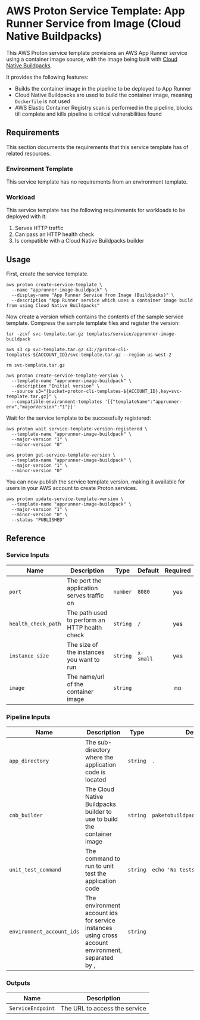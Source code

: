 # AWS Proton Service Template: App Runner Service from Image (Cloud Native Buildpacks)

This AWS Proton service template provisions an AWS App Runner service using a container image source, with the image being built with [Cloud Native Buildpacks](https://buildpacks.io).

It provides the following features:
* Builds the container image in the pipeline to be deployed to App Runner
* Cloud Native Buildpacks are used to build the container image, meaning `Dockerfile` is not used
* AWS Elastic Container Registry scan is performed in the pipeline, blocks till complete and kills pipeline is critical vulnerabilities found

## Requirements

This section documents the requirements that this service template has of related resources.

### Environment Template

This service template has no requirements from an environment template.

### Workload

This service template has the following requirements for workloads to be deployed with it:
1. Serves HTTP traffic
1. Can pass an HTTP health check
1. Is compatible with a Cloud Native Buildpacks builder

## Usage

First, create the service template.

```
aws proton create-service-template \
  --name "apprunner-image-buildpack" \
  --display-name "App Runner Service from Image (Buildpacks)" \
  --description "App Runner service which uses a container image build from using Cloud Native Buildpacks"
```

Now create a version which contains the contents of the sample service template. Compress the sample template files and register the version:

```
tar -zcvf svc-template.tar.gz templates/service/apprunner-image-buildpack

aws s3 cp svc-template.tar.gz s3://proton-cli-templates-${ACCOUNT_ID}/svc-template.tar.gz --region us-west-2

rm svc-template.tar.gz

aws proton create-service-template-version \
  --template-name "apprunner-image-buildpack" \
  --description "Initial version" \
  --source s3="{bucket=proton-cli-templates-${ACCOUNT_ID},key=svc-template.tar.gz}" \
  --compatible-environment-templates '[{"templateName":"apprunner-env","majorVersion":"1"}]'
```

Wait for the service template to be successfully registered:

```
aws proton wait service-template-version-registered \
  --template-name "apprunner-image-buildpack" \
  --major-version "1" \
  --minor-version "0"
  
aws proton get-service-template-version \
  --template-name "apprunner-image-buildpack" \
  --major-version "1" \
  --minor-version "0"
```

You can now publish the service template version, making it available for users in your AWS account to create Proton services.

```
aws proton update-service-template-version \
  --template-name "apprunner-image-buildpack" \
  --major-version "1" \
  --minor-version "0" \
  --status "PUBLISHED"
```

## Reference

### Service Inputs

| Name | Description | Type | Default | Required |
|------|-------------|------|---------|:-----:|
| `port` | The port the application serves traffic on | `number` | `8080` | yes |
| `health_check_path` | The path used to perform an HTTP health check | `string` | `/` | yes |
| `instance_size` | The size of the instances you want to run | `string` | `x-small` | yes |
| `image` | The name/url of the container image | `string` |  | no |

### Pipeline Inputs

| Name | Description | Type | Default | Required |
|------|-------------|------|---------|:-----:|
| `app_directory` | The sub-directory where the application code is located | `string` | `.` | yes |
| `cnb_builder` | The Cloud Native Buildpacks builder to use to build the container image | `string` | `paketobuildpacks/builder:full` | yes |
| `unit_test_command` | The command to run to unit test the application code | `string` | `echo 'No tests'` | yes |
| `environment_account_ids` | The environment account ids for service instances using cross account environment, separated by , | `string` |  | yes |

### Outputs

| Name | Description |
|------|-------------|
| `ServiceEndpoint` | The URL to access the service |